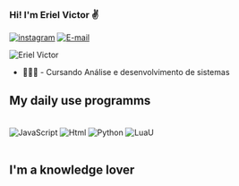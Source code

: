 ### Hi! I'm Eriel Victor ✌
[![instagram](https://img.shields.io/badge/Instagram-E4405F?style=for-the-badge&logo=instagram&logoColor=white)](https://instagram.com/eriel._.victor)
[![E-mail](https://img.shields.io/badge/Gmail-D14836?style=for-the-badge&logo=gmail&logoColor=white)](https://victoreriel0@gmail.com)

![Eriel Victor](https://github-readme-stats.vercel.app/api?username=ErielVictor&show_icons=true&theme=transparent)

* 🧑🏽‍💻 - Cursando Análise e desenvolvimento de sistemas


## My daily use programms

<div style="display: inline_block"><br/>
   <img align="center" alt="JavaScript" src="https://img.shields.io/badge/JavaScript-323330?style=for-the-badge&logo=javascript&logoColor=F7DF1E"/> 
   <img align="center" alt="Html" src="https://img.shields.io/badge/HTML5-239120?style=for-the-badge&logo=html5&logoColor=white"/> 
   <img align="center" alt="Python" src= https://img.shields.io/badge/Python-14354C?style=for-the-badge&logo=python&logoColor=white/>
   <img align="center" alt="LuaU" src="https://img.shields.io/badge/LuaU-purple">

</div><br/>

## I'm a knowledge lover
